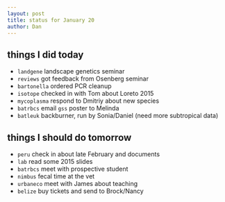 ```yaml
---
layout: post
title: status for January 20
author: Dan
---
```


## things I did today
* `landgene` landscape genetics seminar
* `reviews` got feedback from Osenberg seminar
* `bartonella` ordered PCR cleanup
* `isotope` checked in with Tom about Loreto 2015
* `mycoplasma` respond to Dmitriy about new species
* `batrbcs` email `gss` poster to Melinda
* `batleuk` backburner, run by Sonia/Daniel (need more subtropical data)

## things I should do tomorrow
* `peru` check in about late February and documents
* `lab` read some 2015 slides
* `batrbcs` meet with prospective student 
* `nimbus` fecal time at the vet
* `urbaneco` meet with James about teaching
* `belize` buy tickets and send to Brock/Nancy

<i class='fa fa-code' style='color:pink'> </i>
